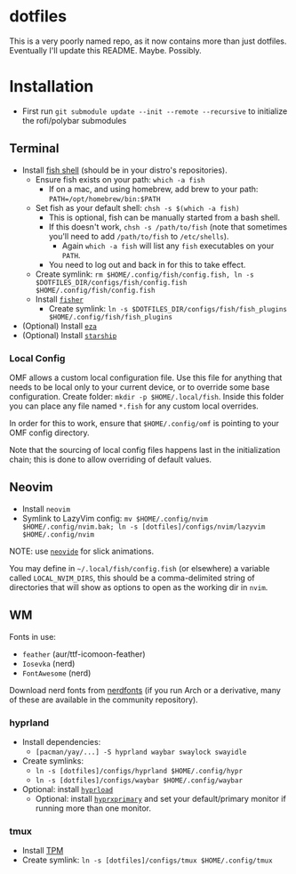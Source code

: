 # dotfiles

This is a very poorly named repo, as it now contains more than just dotfiles. Eventually I'll update this README. Maybe. Possibly.

# Installation

- First run `git submodule update --init --remote --recursive` to initialize the rofi/polybar submodules

## Terminal

- Install [fish shell](https://fishshell.com/) (should be in your distro's repositories).
  - Ensure fish exists on your path: `which -a fish`
    - If on a mac, and using homebrew, add brew to your path: `PATH=/opt/homebrew/bin:$PATH`
  - Set fish as your default shell: `chsh -s $(which -a fish)`
    - This is optional, fish can be manually started from a bash shell.
    - If this doesn't work, `chsh -s /path/to/fish` (note that sometimes you'll need to add `/path/to/fish` to `/etc/shells`).
      - Again `which -a fish` will list any `fish` executables on your `PATH`.
    - You need to log out and back in for this to take effect.
  - Create symlink: `rm $HOME/.config/fish/config.fish, ln -s $DOTFILES_DIR/configs/fish/config.fish $HOME/.config/fish/config.fish`
  - Install [`fisher`](https://github.com/jorgebucaran/fisher)
    - Create symlink: `ln -s $DOTFILES_DIR/configs/fish/fish_plugins $HOME/.config/fish/fish_plugins`
- (Optional) Install [`eza`](https://github.com/eza-community/eza)
- (Optional) Install [`starship`](https://starship.rs)

### Local Config

OMF allows a custom local configuration file. Use this file for anything that needs to be local only to your current device, or to override some base configuration. Create folder: `mkdir -p $HOME/.local/fish`. Inside this folder you can place any file named `*.fish` for any custom local overrides.

In order for this to work, ensure that `$HOME/.config/omf` is pointing to your OMF config directory.

Note that the sourcing of local config files happens last in the initialization chain; this is done to allow overriding of default values.

## Neovim

- Install `neovim`
- Symlink to LazyVim config: `mv $HOME/.config/nvim $HOME/.config/nvim.bak; ln -s [dotfiles]/configs/nvim/lazyvim $HOME/.config/nvim`

NOTE: use [`neovide`](https://neovide.dev/) for slick animations.

You may define in `~/.local/fish/config.fish` (or elsewhere) a variable called `LOCAL_NVIM_DIRS`, this should be a comma-delimited string of directories that will show as options to open as the working dir in `nvim`.

## WM

Fonts in use:

- `feather` (aur/ttf-icomoon-feather)
- `Iosevka` (nerd)
- `FontAwesome` (nerd)

Download nerd fonts from [nerdfonts](https://www.nerdfonts.com/) (if you run Arch or a derivative, many of these are available in the community repository).

### hyprland

- Install dependencies:
  - `[pacman/yay/...] -S hyprland waybar swaylock swayidle`
- Create symlinks:
  - `ln -s [dotfiles]/configs/hyprland $HOME/.config/hypr`
  - `ln -s [dotfiles]/configs/waybar $HOME/.config/waybar`
- Optional: install [`hyprload`](https://github.com/Duckonaut/hyprload)
  - Optional: install [`hyprxprimary`](https://github.com/zakk4223/hyprXPrimary) and set your default/primary monitor if running more than one monitor.

### tmux

- Install [TPM](https://github.com/tmux-plugins/tpm)
- Create symlink: `ln -s [dotfiles]/configs/tmux $HOME/.config/tmux`
